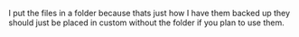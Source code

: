 I put the files in a folder because thats just how I have them backed up they should just be placed in custom without the folder if you plan to use them.
